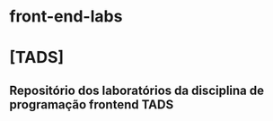 # front-end-labs
<h1> [TADS] </h1>
<h2>Repositório dos laboratórios da disciplina de programação frontend TADS</h2>
